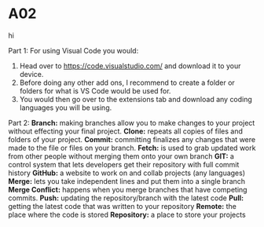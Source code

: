 # A02
hi

Part 1: 
For using Visual Code you would:
  1. Head over to https://code.visualstudio.com/ and download it to your device.
  2. Before doing any other add ons, I recommend to create a folder or folders for what is VS Code would be used for.
  3. You would then go over to the extensions tab and download any coding languages you will be using. 

Part 2:
  <strong>Branch:</strong> making branches allow you to make changes to your project without effecting your final project.
  <strong>Clone:</strong> repeats all copies of files and folders of your project.
  <strong>Commit:</strong> committing finalizes any changes that were made to the file or files on your branch.
  <strong>Fetch:</strong> is used to grab updated work from other people without merging them onto your own branch
  <strong>GIT:</strong> a control system that lets developers get their repository with full commit history
  <strong>GitHub:</strong> a website to work on and collab projects (any languages)
  <strong>Merge:</strong> lets you take independent lines and put them into a single branch
  <strong>Merge Conflict:</strong> happens when you merge branches that have competing commits.
  <strong>Push:</strong> updating the repository/branch with the latest code 
  <strong>Pull:</strong> getting the latest code that was written to your repository
  <strong>Remote:</strong> the place where the code is stored
  <strong>Repository:</strong> a place to store your projects

